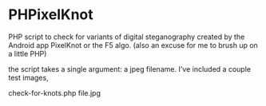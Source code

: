 # PHPixelKnot
PHP script to check for variants of digital steganography created by the Android app PixelKnot or the F5 algo.
(also an excuse for me to brush up on a little PHP)

the script takes a single argument:  a jpeg filename.
I've included a couple test images,


check-for-knots.php file.jpg
